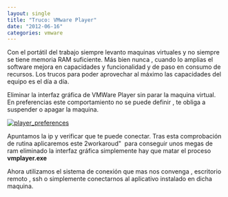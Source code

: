 ```yaml
---
layout: single
title: "Truco: VMware Player"
date: "2012-06-16"
categories: vmware
---
```


Con el portátil del trabajo siempre levanto maquinas virtuales y no siempre se tiene memoria RAM suficiente. Más bien nunca , cuando lo amplias el software mejora en capacidades y funcionalidad y de paso en consumo de recursos. Los trucos para poder aprovechar al máximo las capacidades del equipo es el día a día.

Eliminar la interfaz gráfica de VMWare Player sin parar la maquina virtual. En preferencias este comportamiento no se puede definir , te obliga a suspender o apagar la maquina.

[![player_preferences](images/7341347316_4b93e174eb.jpg)](https://www.flickr.com/photos/12949201@N08/7341347316/ "player_preferences por sicotico, en Flickr")

Apuntamos la ip y verificar que te puede conectar. Tras esta comprobación de rutina aplicaremos este 2workaroud"  para conseguir unos megas de ram eliminado la interfaz gráfica simplemente hay que matar el proceso **vmplayer.exe**

Ahora utilizamos el sistema de conexión que mas nos convenga , escritorio remoto , ssh o simplemente conectarnos al aplicativo instalado en dicha maquina.
